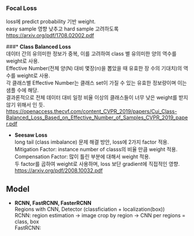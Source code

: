### Focal Loss  
loss에 predict probability 기반 weight.  
easy sample 영향 낮추고 hard sample 고려하도록  
https://arxiv.org/pdf/1708.02002.pdf

###* **Class Balanced Loss**  
데이터 간의 유의미한 정보가 중복, 이를 고려하여 class 별 유의미한 양의 역수를 weight로 사용.  
Effective Number(전체 양(N) 대비 몇장(n)을 뽑았을 때 유효한 장 수의 기대치)의 역수를 weight로 사용.  
각 클래스별 Effective Number는 클래스 set이 가질 수 있는 유효한 정보량이며 이는 샘플 수에 해당.  
결과론적으로 전체 데이터 대비 일정 비율 이상의 클래스들이 너무 낮은 weight를 받지 않기 위해서 인 듯.  
https://openaccess.thecvf.com/content_CVPR_2019/papers/Cui_Class-Balanced_Loss_Based_on_Effective_Number_of_Samples_CVPR_2019_paper.pdf

* **Seesaw Loss**  
long tail (class imbalance) 문제 해결 방안, loss에 2가지 factor 적용.  
Mitigation Factor: instance number of classs의 비율 만큼 weight 적용.  
Compensation Factor: 많이 틀린 부분에 대해서 weight 적용.  
두 factor를 곱하여 weight로 사용하며, loss 보단 gradient에 직접적인 영향.  
https://arxiv.org/pdf/2008.10032.pdf  


## Model
* **RCNN, FastRCNN, FasterRCNN**  
Regions with CNN, Detector (classficiation + localization(box))  
RCNN: region estimation -> image crop by region -> CNN per regions = class, box  
FastRCNN: 

